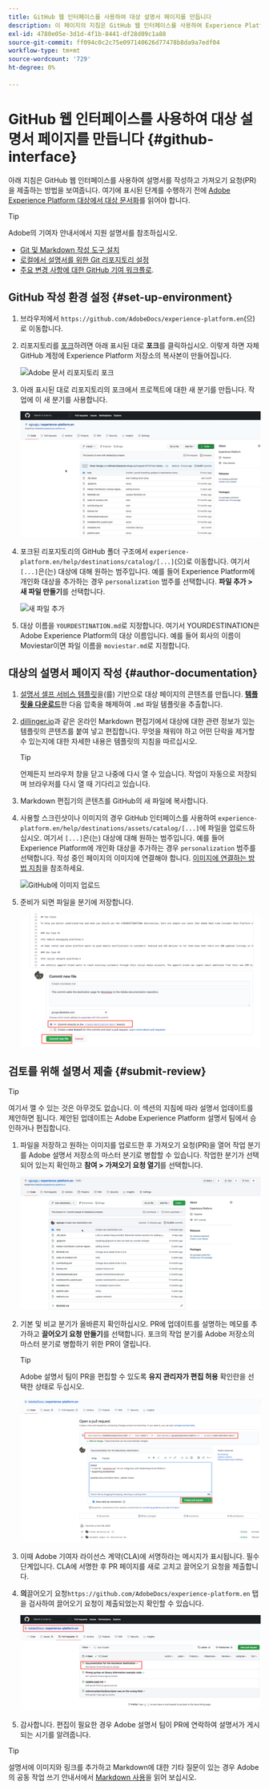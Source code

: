 ```yaml
---
title: GitHub 웹 인터페이스를 사용하여 대상 설명서 페이지를 만듭니다
description: 이 페이지의 지침은 GitHub 웹 인터페이스를 사용하여 Experience Platform 대상에 대한 설명서 페이지를 작성하고 검토를 위해 제출하는 방법을 보여줍니다.
exl-id: 4780e05e-3d1d-4f1b-8441-df28d09c1a88
source-git-commit: ff094c0c2c75e097140626d77478b8da9a7edf04
workflow-type: tm+mt
source-wordcount: '729'
ht-degree: 0%

---
```


# GitHub 웹 인터페이스를 사용하여 대상 설명서 페이지를 만듭니다 {#github-interface}

아래 지침은 GitHub 웹 인터페이스를 사용하여 설명서를 작성하고 가져오기 요청(PR)을 제출하는 방법을 보여줍니다. 여기에 표시된 단계를 수행하기 전에 [Adobe Experience Platform 대상에서 대상 문서화](./documentation-instructions.md)를 읽어야 합니다.

>[!TIP]
>
>Adobe의 기여자 안내서에서 지원 설명서를 참조하십시오.
>
>* [Git 및 Markdown 작성 도구 설치](https://experienceleague.adobe.com/docs/contributor/contributor-guide/setup/install-tools.html)
>* [로컬에서 설명서를 위한 Git 리포지토리 설정](https://experienceleague.adobe.com/docs/contributor/contributor-guide/setup/local-repo.html)
>* [주요 변경 사항에 대한 GitHub 기여 워크플로](https://experienceleague.adobe.com/docs/contributor/contributor-guide/setup/full-workflow.html).

## GitHub 작성 환경 설정 {#set-up-environment}

1. 브라우저에서 `https://github.com/AdobeDocs/experience-platform.en`(으)로 이동합니다.
1. 리포지토리를 [포크](https://experienceleague.adobe.com/docs/contributor/contributor-guide/setup/local-repo.html#fork-the-repository)하려면 아래 표시된 대로 **포크**&#x200B;를 클릭하십시오. 이렇게 하면 자체 GitHub 계정에 Experience Platform 저장소의 복사본이 만들어집니다.

   ![Adobe 문서 리포지토리 포크](../assets/docs-framework/ssd-fork-repository.gif)

1. 아래 표시된 대로 리포지토리의 포크에서 프로젝트에 대한 새 분기를 만듭니다. 작업에 이 새 분기를 사용합니다.

   ![새 GitHub 분기 만들기](../assets/docs-framework/new-branch-github.gif)

1. 포크된 리포지토리의 GitHub 폴더 구조에서 `experience-platform.en/help/destinations/catalog/[...]`(으)로 이동합니다. 여기서 `[...]`은(는) 대상에 대해 원하는 범주입니다. 예를 들어 Experience Platform에 개인화 대상을 추가하는 경우 `personalization` 범주를 선택합니다. **파일 추가 > 새 파일 만들기**&#x200B;를 선택합니다.

   ![새 파일 추가](../assets/docs-framework/github-navigate-and-create-file.gif)

1. 대상 이름을 `YOURDESTINATION.md`로 지정합니다. 여기서 YOURDESTINATION은 Adobe Experience Platform의 대상 이름입니다. 예를 들어 회사의 이름이 Moviestar이면 파일 이름을 `moviestar.md`로 지정합니다.

## 대상의 설명서 페이지 작성 {#author-documentation}

1. [설명서 셀프 서비스 템플릿](./self-service-template.md)을(를) 기반으로 대상 페이지의 콘텐츠를 만듭니다. **[템플릿을 다운로드](../assets/docs-framework/yourdestination-template.zip)**&#x200B;한 다음 압축을 해제하여 `.md` 파일 템플릿을 추출합니다.
1. [dillinger.io](https://dillinger.io/)과 같은 온라인 Markdown 편집기에서 대상에 대한 관련 정보가 있는 템플릿의 콘텐츠를 붙여 넣고 편집합니다. 무엇을 채워야 하고 어떤 단락을 제거할 수 있는지에 대한 자세한 내용은 템플릿의 지침을 따르십시오.

   >[!TIP]
   >
   >언제든지 브라우저 창을 닫고 나중에 다시 열 수 있습니다. 작업이 자동으로 저장되며 브라우저를 다시 열 때 기다리고 있습니다.
1. Markdown 편집기의 콘텐츠를 GitHub의 새 파일에 복사합니다.
1. 사용할 스크린샷이나 이미지의 경우 GitHub 인터페이스를 사용하여 `experience-platform.en/help/destinations/assets/catalog/[...]`에 파일을 업로드하십시오. 여기서 `[...]`은(는) 대상에 대해 원하는 범주입니다. 예를 들어 Experience Platform에 개인화 대상을 추가하는 경우 `personalization` 범주를 선택합니다. 작성 중인 페이지의 이미지에 연결해야 합니다. [이미지에 연결하는 방법 지침](https://experienceleague.adobe.com/docs/contributor/contributor-guide/writing-essentials/linking.html#link-to-images)을 참조하세요.

   ![GitHub에 이미지 업로드](../assets/docs-framework/upload-image.gif)

1. 준비가 되면 파일을 분기에 저장합니다.

   ![파일 만들기 확인](../assets/docs-framework/ssd-confirm-file-creation.png)

## 검토를 위해 설명서 제출 {#submit-review}

>[!TIP]
>
>여기서 깰 수 있는 것은 아무것도 없습니다. 이 섹션의 지침에 따라 설명서 업데이트를 제안하면 됩니다. 제안된 업데이트는 Adobe Experience Platform 설명서 팀에서 승인하거나 편집합니다.

1. 파일을 저장하고 원하는 이미지를 업로드한 후 가져오기 요청(PR)을 열어 작업 분기를 Adobe 설명서 저장소의 마스터 분기로 병합할 수 있습니다. 작업한 분기가 선택되어 있는지 확인하고 **참여 > 가져오기 요청 열기**&#x200B;를 선택합니다.

   ![끌어오기 요청 만들기](../assets/docs-framework/ssd-create-pull-request-1.gif)

1. 기본 및 비교 분기가 올바른지 확인하십시오. PR에 업데이트를 설명하는 메모를 추가하고 **끌어오기 요청 만들기**&#x200B;를 선택합니다. 포크의 작업 분기를 Adobe 저장소의 마스터 분기로 병합하기 위한 PR이 열립니다.

   >[!TIP]
   >
   >Adobe 설명서 팀이 PR을 편집할 수 있도록 **유지 관리자가 편집 허용** 확인란을 선택한 상태로 두십시오.

   ![Adobe 설명서 리포지토리에 끌어오기 요청 만들기](../assets/docs-framework/ssd-create-pull-request-2.png)

1. 이때 Adobe 기여자 라이선스 계약(CLA)에 서명하라는 메시지가 표시됩니다. 필수 단계입니다. CLA에 서명한 후 PR 페이지를 새로 고치고 끌어오기 요청을 제출합니다.

1. **의**&#x200B;끌어오기 요청`https://github.com/AdobeDocs/experience-platform.en` 탭을 검사하여 끌어오기 요청이 제출되었는지 확인할 수 있습니다.

   ![PR 성공](../assets/docs-framework/ssd-pr-successful.png)

1. 감사합니다. 편집이 필요한 경우 Adobe 설명서 팀이 PR에 연락하여 설명서가 게시되는 시기를 알려줍니다.

>[!TIP]
>
>설명서에 이미지와 링크를 추가하고 Markdown에 대한 기타 질문이 있는 경우 Adobe의 공동 작업 쓰기 안내서에서 [Markdown 사용](https://experienceleague.adobe.com/docs/contributor/contributor-guide/writing-essentials/markdown.html)을 읽어 보십시오.
